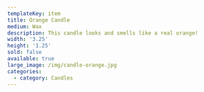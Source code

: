```yaml
---
templateKey: item
title: Orange Candle
medium: Wax
description: This candle looks and smells like a real orange!
width: '3.25'
height: '1.25'
sold: false
available: true
large_image: /img/candle-orange.jpg
categories:
  - category: Candles
---
```


